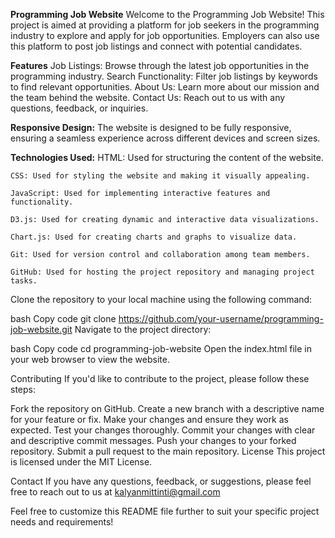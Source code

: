 **Programming Job Website**
Welcome to the Programming Job Website! This project is aimed at providing a platform for job seekers in the programming industry to explore and apply for job opportunities. Employers can also use this platform to post job listings and connect with potential candidates.

**Features**
Job Listings: Browse through the latest job opportunities in the programming industry.
Search Functionality: Filter job listings by keywords to find relevant opportunities.
About Us: Learn more about our mission and the team behind the website.
Contact Us: Reach out to us with any questions, feedback, or inquiries.

**Responsive Design:**
The website is designed to be fully responsive, ensuring a seamless experience across different devices and screen sizes.

**Technologies Used:**
    HTML: Used for structuring the content of the website.
    
    CSS: Used for styling the website and making it visually appealing.
    
    JavaScript: Used for implementing interactive features and functionality.
    
    D3.js: Used for creating dynamic and interactive data visualizations.
    
    Chart.js: Used for creating charts and graphs to visualize data.
    
    Git: Used for version control and collaboration among team members.
    
    GitHub: Used for hosting the project repository and managing project tasks.

Clone the repository to your local machine using the following command:

bash
Copy code
git clone https://github.com/your-username/programming-job-website.git
Navigate to the project directory:

bash
Copy code
cd programming-job-website
Open the index.html file in your web browser to view the website.

Contributing
If you'd like to contribute to the project, please follow these steps:

Fork the repository on GitHub.
Create a new branch with a descriptive name for your feature or fix.
Make your changes and ensure they work as expected.
Test your changes thoroughly.
Commit your changes with clear and descriptive commit messages.
Push your changes to your forked repository.
Submit a pull request to the main repository.
License
This project is licensed under the MIT License.

Contact
If you have any questions, feedback, or suggestions, please feel free to reach out to us at kalyanmittinti@gmail.com

Feel free to customize this README file further to suit your specific project needs and requirements!
    
